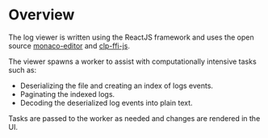 # Overview

The log viewer is written using the ReactJS framework and uses the open source [monaco-editor] and
[clp-ffi-js].

The viewer spawns a worker to assist with computationally intensive tasks such as:

* Deserializing the file and creating an index of logs events.
* Paginating the indexed logs.
* Decoding the deserialized log events into plain text.

Tasks are passed to the worker as needed and changes are rendered in the UI.

[clp-ffi-js]: https://github.com/y-scope/clp-ffi-js
[monaco-editor]: https://microsoft.github.io/monaco-editor/
